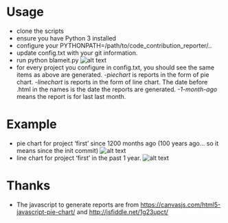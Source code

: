 Usage
===
* clone the scripts
* ensure you have Python 3 installed
* configure your PYTHONPATH=/path/to/code_contribution_reporter/..
* update config.txt with your git information.
* run python blameit.py 
![alt text](https://luohuahuang.files.wordpress.com/2017/12/code_report_11.png?w=525)
* for every project you configure in config.txt, you should see the same items as above are generated. *-piechart* is reports in the form of pie chart. *-linechart* is reports in the form of line chart. The date before .html in the names is the date the reports are generated.  *-1-month-ago* means the report is for last last month.

Example
===
* pie chart for project ‘first’ since 1200 months ago (100 years ago… so it means since the init commit)
![alt text](https://luohuahuang.files.wordpress.com/2017/12/code_report_2.png?w=776)
* line chart for project ‘first’ in the past 1 year.
![alt text](https://luohuahuang.files.wordpress.com/2017/12/code_report_3.png?w=776)

Thanks
===
* The javascript to generate reports are from https://canvasjs.com/html5-javascript-pie-chart/ and http://jsfiddle.net/1g23upct/

